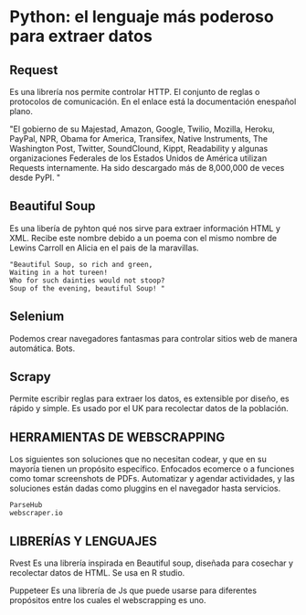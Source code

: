 
# Python: el lenguaje más poderoso para extraer datos


## Request

Es una librería nos permite controlar HTTP. El conjunto de reglas o protocolos de comunicación. En el enlace está la documentación enespañol plano.

"El gobierno de su Majestad, Amazon, Google, Twilio, Mozilla, Heroku, PayPal, NPR, Obama for America, Transifex, Native Instruments, The Washington Post, Twitter, SoundClound, Kippt, Readability y algunas organizaciones Federales de los Estados Unidos de América utilizan Requests internamente. Ha sido descargado más de 8,000,000 de veces desde PyPI. "

## Beautiful Soup

Es una libería de pyhton qué nos sirve para extraer información HTML y XML. Recibe este nombre debido a un poema con el mismo nombre de Lewins Carroll en Alicia en el pais de la maravillas.

    "Beautiful Soup, so rich and green,
    Waiting in a hot tureen!
    Who for such dainties would not stoop?
    Soup of the evening, beautiful Soup! "

## Selenium

Podemos crear navegadores fantasmas para controlar sitios web de manera automática. Bots.

## Scrapy

Permite escribir reglas para extraer los datos, es extensible por diseño, es rápido y simple. Es usado por el UK para recolectar datos de la población.

## HERRAMIENTAS DE WEBSCRAPPING

Los siguientes son soluciones que no necesitan codear, y que en su mayoría tienen un propósito específico.
Enfocados ecomerce o a funciones como tomar screenshots de PDFs. Automatizar y agendar actividades, y las soluciones están dadas como pluggins en el navegador hasta servicios.

    ParseHub
    webscraper.io

## LIBRERÍAS Y LENGUAJES

Rvest Es una librería inspirada en Beautiful soup, diseñada para cosechar y recolectar datos de HTML. Se usa en R studio.

Puppeteer Es una librería de Js que puede usarse para
diferentes propósitos entre los cuales el webscrapping es uno.